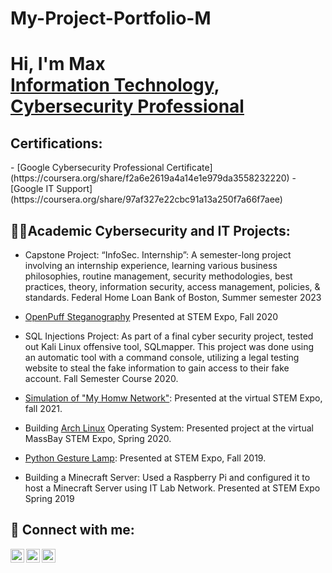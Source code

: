 # My-Project-Portfolio-M
<h1>Hi, I'm Max <br/><a href="https://github.com/joshmadakor1">Information Technology</a>, <a href="https://www.linkedin.com/in/joshmadakor/">Cybersecurity Professional</a> <a href="https://www.youtube.com/c/joshmadakor"></a></h1>

<h2>Certifications:</h2>
- [Google Cybersecurity Professional Certificate](https://coursera.org/share/f2a6e2619a4a14e1e979da3558232220)
- [Google IT Support](https://coursera.org/share/97af327e22cbc91a13a250f7a66f7aee)

<h2>👨‍💻Academic Cybersecurity and IT Projects:</h2>

- Capstone Project: “InfoSec. Internship”: A semester-long project involving an internship experience, learning various business philosophies, routine management, security methodologies, best practices, theory, information security, access management, policies, & standards. Federal Home Loan Bank of Boston, Summer semester 2023

- [OpenPuff Steganography](https://youtu.be/62st1m6ZdW8) Presented at STEM Expo, Fall 2020

- SQL Injections Project: As part of a final cyber security project, tested out Kali Linux offensive tool, SQLmapper. This project was done using an automatic tool with a command console, utilizing a legal testing website to steal the fake information to gain access to their fake account. Fall Semester Course 2020. 

- [Simulation of "My Homw Network"](https://youtu.be/aBRcQ8n086Q): Presented at the virtual STEM Expo, fall 2021.

- Building [Arch Linux](https://youtu.be/QJKEK6ZK0qQ) Operating System: Presented project at the virtual MassBay STEM Expo, Spring 2020.

- [Python Gesture Lamp](https://youtube.com/shorts/Fr10d4d7gOI?feature=share): Presented at STEM Expo, Fall 2019. 
  
- Building a Minecraft Server: Used a Raspberry Pi and configured it to host a Minecraft Server using IT Lab Network. Presented at STEM Expo Spring 2019

<h2> 🤳 Connect with me:</h2>

[<img align="left" alt="Max | YouTube" width="22px" src="https://cdn.jsdelivr.net/npm/simple-icons@v3/icons/youtube.svg" />][youtube]
[<img align="left" alt="Max | Twitter" width="22px" src="https://cdn.jsdelivr.net/npm/simple-icons@v3/icons/twitter.svg" />][x]
[<img align="left" alt="Max | LinkedIn" width="22px" src="https://cdn.jsdelivr.net/npm/simple-icons@v3/icons/linkedin.svg" />][linkedin]


[x]: https://twitter.com/NavaaMax
[youtube]: https://www.youtube.com/channel/UCS_L_cQLDWPNrWS5nKgvkkw
[linkedin]: https://www.linkedin.com/in/max-navarrette/

<!--
**joshmadakor1/joshmadakor1** is a ✨ _special_ ✨ repository because its `README.md` (this file) appears on your GitHub profile.

Here are some ideas to get you started:

- 🔭 I’m currently working on ...
- 🌱 I’m currently learning ...
- 👯 I’m looking to collaborate on ...
- 🤔 I’m looking for help with ...
- 💬 Ask me about ...
- 📫 How to reach me: ...
- 😄 Pronouns: ...
- ⚡ Fun fact: ...
-->
